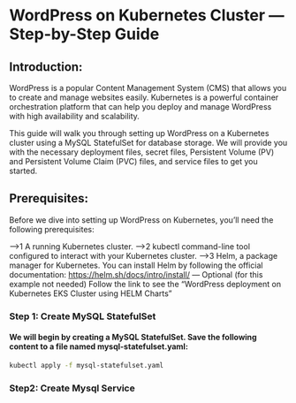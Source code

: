 # WordPress on Kubernetes Cluster — Step-by-Step Guide

## Introduction:

WordPress is a popular Content Management System (CMS) that allows you to create and manage websites easily. Kubernetes is a powerful container orchestration platform that can help you deploy and manage WordPress with high availability and scalability.

This guide will walk you through setting up WordPress on a Kubernetes cluster using a MySQL StatefulSet for database storage. We will provide you with the necessary deployment files, secret files, Persistent Volume (PV) and Persistent Volume Claim (PVC) files, and service files to get you started.

## Prerequisites:

Before we dive into setting up WordPress on Kubernetes, you’ll need the following prerequisites:

-->1 A running Kubernetes cluster.
-->2 kubectl command-line tool configured to interact with your Kubernetes cluster.
-->3 Helm, a package manager for Kubernetes. You can install Helm by following the official documentation: https://helm.sh/docs/intro/install/ — Optional (for this example not needed)
Follow the link to see the “WordPress deployment on Kubernetes EKS Cluster using HELM Charts”

### Step 1: Create MySQL StatefulSet
  #### We will begin by creating a MySQL StatefulSet. Save the following content to a file named mysql-statefulset.yaml:

```sh
kubectl apply -f mysql-statefulset.yaml
```

### Step2: Create Mysql Service
